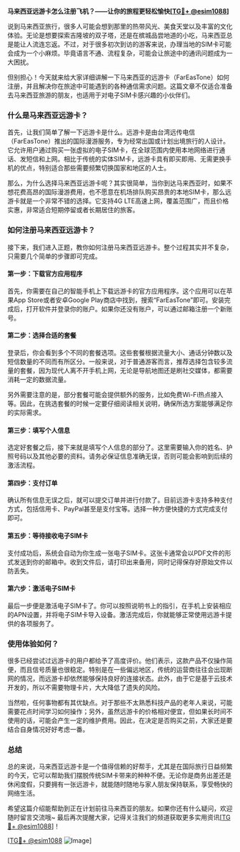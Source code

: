 **马来西亚远游卡怎么注册飞机？——让你的旅程更轻松愉快[[TG💪+ @esim1088](https://t.me/s/esim1088)]**

说到马来西亚旅行，很多人可能会想到那里的热带风光、美食天堂以及丰富的文化体验。无论是想要探索吉隆坡的双子塔，还是在槟城品尝地道的小吃，马来西亚总是能让人流连忘返。不过，对于很多初次到访的游客来说，办理当地的SIM卡可能会成为一个小麻烦。毕竟语言不通、流程复杂，可能会让旅途中的通讯问题成为一大困扰。

但别担心！今天就来给大家详细讲解一下马来西亚的远游卡（FarEasTone）如何注册，并且解决你在旅途中可能遇到的各种通信需求问题。这篇文章不仅适合准备去马来西亚旅游的朋友，也适用于对电子SIM卡感兴趣的小伙伴们。

### 什么是马来西亚远游卡？

首先，让我们简单了解一下远游卡是什么。远游卡是由台湾远传电信（FarEasTone）推出的国际漫游服务，专为经常出国或计划出境旅行的人设计。它允许用户通过购买一张虚拟的电子SIM卡，在全球范围内使用本地网络进行通话、发短信和上网。相比于传统的实体SIM卡，远游卡具有即买即用、无需更换手机的优点，特别适合那些需要频繁切换国家和地区的人士。

那么，为什么选择马来西亚远游卡呢？其实很简单，当你到达马来西亚时，如果不想花费高昂的国际漫游费用，也不愿意在机场排队购买昂贵的本地SIM卡，那么远游卡就是一个非常不错的选择。它支持4G LTE高速上网，覆盖范围广，而且价格实惠，非常适合短期停留或者长期居住的旅客。

### 如何注册马来西亚远游卡？

接下来，我们进入正题，教你如何注册马来西亚远游卡。整个过程其实并不复杂，只需要几个简单的步骤即可完成。

#### 第一步：下载官方应用程序

首先，你需要在自己的智能手机上下载远游卡的官方应用程序。这个应用可以在苹果App Store或者安卓Google Play商店中找到，搜索“FarEasTone”即可。安装完成后，打开软件并登录你的账户。如果你还没有账户，可以通过邮箱注册一个新账号。

#### 第二步：选择合适的套餐

登录后，你会看到多个不同的套餐选项。这些套餐根据流量大小、通话分钟数以及短信数量的不同而有所区分。一般来说，对于普通游客而言，推荐选择包含较多流量的套餐，因为现代人离不开手机上网，无论是导航地图还是刷社交媒体，都需要消耗一定的数据流量。

另外需要注意的是，部分套餐可能会提供额外的服务，比如免费Wi-Fi热点接入等。因此，在挑选套餐的时候一定要仔细阅读相关说明，确保所选方案能够满足你的实际需求。

#### 第三步：填写个人信息

选定好套餐之后，接下来就是填写个人信息的部分了。这里需要输入你的姓名、护照号码以及其他必要的资料。请务必保证信息准确无误，否则可能会影响到后续的激活流程。

#### 第四步：支付订单

确认所有信息无误之后，就可以提交订单并进行付款了。目前远游卡支持多种支付方式，包括信用卡、PayPal甚至是支付宝等。选择一种方便快捷的方式完成支付即可。

#### 第五步：等待接收电子SIM卡

支付成功后，系统会自动为你生成一张电子SIM卡。这张卡通常会以PDF文件的形式发送到你的邮箱中。收到文件后，请打印出来备用，同时记得保存好原始文件以防丢失。

#### 第六步：激活电子SIM卡

最后一步便是激活电子SIM卡了。你可以按照说明书上的指引，在手机上安装相应的APN设置，并将电子SIM卡导入设备。激活完成后，你就能够正常使用远游卡提供的各项服务了。

### 使用体验如何？

很多已经尝试过远游卡的用户都给予了高度评价。他们表示，这款产品不仅操作简便，而且信号质量也很稳定。特别是在一些偏远地区，传统的运营商往往会出现断网的情况，而远游卡却依然能够保持良好的连接状态。此外，由于它是基于云技术开发的，所以不需要物理卡片，大大降低了遗失的风险。

当然啦，任何事物都有其优缺点。对于那些不太熟悉科技产品的老年人来说，可能需要花点时间学习如何操作；另外，虽然远游卡的价格相对便宜，但如果长时间不使用的话，可能会产生一定的维护费用。因此，在决定是否购买之前，大家还是要结合自身情况好好考虑一番。

### 总结

总的来说，马来西亚远游卡是一个值得信赖的好帮手，尤其是在国际旅行日益频繁的今天，它可以帮助我们摆脱传统SIM卡带来的种种不便。无论你是商务出差还是休闲度假，只要拥有一张远游卡，就能随时随地与家人朋友保持联系，享受畅快的网络生活。

希望这篇介绍能帮助到正在计划前往马来西亚的朋友。如果你还有什么疑问，欢迎随时留言交流哦~ 最后再次提醒大家，记得关注我们的频道获取更多实用资讯[[TG💪+ @esim1088](https://t.me/s/esim1088)]！

[[TG💪+ @esim1088](https://t.me/s/esim1088) ![Image](https://i.postimg.cc/4NQfJmqS/Snipaste-2025-05-13-00-14-12.png)]